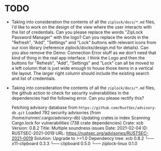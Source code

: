 # TODO

- Taking into consideration the contents of all the `ziplock/docs/*.md` files, I'd like to work on the design of the view where the user interacts with the list of credentials. Can you please replace the words "ZipLock Password Manager" with the logo? Can you replace the words in the "Refresh", "Add", "Settings" and "Lock" buttons with relevant icons from our icon library (reference ziplock/docks/design.md for details). Can you also remove the Demo: Connection Error stuff as we don't need that kind of thing in the real app interface. I think the Logo and then the buttons for "Refresh", "Add", "Settings" and "Lock" can all be moved to a left column that is just wide enough to house those items in a vertical tile layout. The larger right column should include the existing search and list of credentials.
- Taking into consideration the contents of all the `ziplock/docs/*.md` files, the github action to check for security vulnerabilities in the dependencies had the following error. Can you please rectify this?

    Fetching advisory database from `https://github.com/RustSec/advisory-db.git`
      Loaded 792 security advisories (from /home/runner/.cargo/advisory-db)
    Updating crates.io index
    Scanning Cargo.lock for vulnerabilities (738 crate dependencies)
Crate:     xcb
Version:   0.8.2
Title:     Multiple soundness issues
Date:      2021-02-04
ID:        RUSTSEC-2021-0019
URL:       https://rustsec.org/advisories/RUSTSEC-2021-0019
Solution:  Upgrade to >=1.0
Dependency tree:
xcb 0.8.2
└── x11-clipboard 0.3.3
    └── clipboard 0.5.0
        └── ziplock-linux 0.1.0
